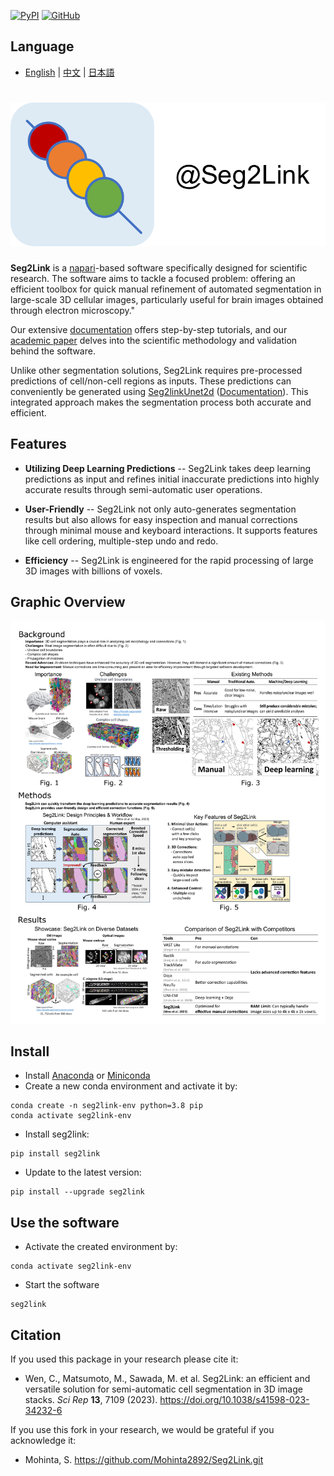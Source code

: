 [![PyPI](https://img.shields.io/pypi/v/seg2link)](https://pypi.org/project/seg2link/) [![GitHub](https://img.shields.io/github/license/WenChentao/3DeeCellTracker)](https://github.com/WenChentao/3DeeCellTracker/blob/master/LICENSE)

## Language

- [English](README.md) | [中文](README_zh.md) | [日本語](README_jp.md)

# ![icon](docs/pics/icon.svg)

**Seg2Link** is a [napari](https://napari.org
)-based software specifically designed for scientific research. 
The software aims to tackle a focused problem: offering an efficient toolbox for quick manual refinement of automated segmentation in large-scale 3D cellular images, particularly useful for brain images obtained through electron microscopy."

Our extensive [documentation](https://wenchentao.github.io/Seg2Link/) 
offers step-by-step tutorials, and our [academic paper](https://doi.org/10.1038/s41598-023-34232-6) delves into the scientific methodology and validation behind the software.

Unlike other segmentation solutions, Seg2Link requires pre-processed predictions of cell/non-cell regions as inputs. 
These predictions can conveniently be generated using [Seg2linkUnet2d](https://github.com/WenChentao/seg2link_unet2d) ([Documentation](https://wenchentao.github.io/Seg2Link/seg2link-unet2d.html)). This integrated approach makes the segmentation process both accurate and efficient.

## Features
- **Utilizing Deep Learning Predictions** -- Seg2Link takes deep learning predictions as input and refines initial inaccurate predictions into highly accurate results through semi-automatic user operations.
  
- **User-Friendly** -- Seg2Link not only auto-generates segmentation results but also allows for easy inspection and manual corrections through minimal mouse and keyboard interactions. It supports features like cell ordering, multiple-step undo and redo.

- **Efficiency** -- Seg2Link is engineered for the rapid processing of large 3D images with billions of voxels.
  
## Graphic Overview
![Introduction](docs/pics/Introduction.png)

## Install
- Install [Anaconda](https://www.anaconda.com/products/individual) 
  or [Miniconda](https://conda.io/miniconda.html)
- Create a new conda environment and activate it by:
```console
conda create -n seg2link-env python=3.8 pip
conda activate seg2link-env
```
- Install seg2link:
```console
pip install seg2link
```
- Update to the latest version:
```console
pip install --upgrade seg2link
```

## Use the software
- Activate the created environment by:
```console
conda activate seg2link-env
```
- Start the software
```console
seg2link
```

## Citation
If you used this package in your research please cite it:

- Wen, C., Matsumoto, M., Sawada, M. et al. Seg2Link: an efficient and versatile solution for semi-automatic cell segmentation in 3D image stacks. _Sci Rep_ **13**, 7109 (2023). https://doi.org/10.1038/s41598-023-34232-6

If you use this fork in your research, we would be grateful if you acknowledge it:
- Mohinta, S. https://github.com/Mohinta2892/Seg2Link.git


